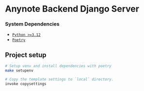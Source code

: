 # Anynote Backend Django Server

### System Dependencies

- [`Python >=3.12`](https://www.python.org/downloads)
- [`Poetry`](https://python-poetry.org/docs/)

## Project setup

```bash
# Setup venv and install dependencies with poetry
make setupenv
```

```bash
# Copy the template settings to `local` directory.
invoke copysettings
```
